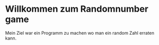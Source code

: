# Willkommen zum Randomnumber game

Mein Ziel war ein Programm zu machen wo man ein random Zahl erraten kann.
